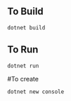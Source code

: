 ## To Build

```bash
dotnet build
```

## To Run
```bash
dotnet run
```
#To create 
```bash
dotnet new console
```
